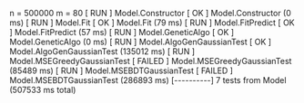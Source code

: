 n = 500000
m = 80
[ RUN      ] Model.Constructor
[       OK ] Model.Constructor (0 ms)
[ RUN      ] Model.Fit
[       OK ] Model.Fit (79 ms)
[ RUN      ] Model.FitPredict
[       OK ] Model.FitPredict (57 ms)
[ RUN      ] Model.GeneticAlgo
[       OK ] Model.GeneticAlgo (0 ms)
[ RUN      ] Model.AlgoGenGaussianTest
[       OK ] Model.AlgoGenGaussianTest (135012 ms)
[ RUN      ] Model.MSEGreedyGaussianTest
[  FAILED  ] Model.MSEGreedyGaussianTest (85489 ms)
[ RUN      ] Model.MSEBDTGaussianTest
[  FAILED  ] Model.MSEBDTGaussianTest (286893 ms)
[----------] 7 tests from Model (507533 ms total)